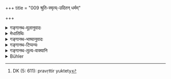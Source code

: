 +++
title = "009 श्रुति-स्मृत्य्-उदितन् धर्मम्"

+++

<details><summary>गङ्गानथ-मूलानुवादः</summary>

For the man performing the duty laid down by the revealed word and the recollections obtains fame here, and after death, unsurpassed happiness.—(9)
</details>

<details><summary>मेधातिथिः</summary>

यो नास्तिकतया वैदिकानि निष्फलानि कर्माणीति व्यामुह्य न तदनुष्ठाने प्रवर्तेत, तस्य प्रवृत्त्यर्थं सुहृद् भूत्वा दृष्टफलप्रदर्शनं करोति । तिष्ठतु तावद् अन्यत् फलम् । श्रुतौ स्मृतिषु च यद् **उदितम्** उक्तं धर्माख्यं कर्म तद् **अनुतिष्ठन्न्** **इह **अश्मिंल् लोके यावज् जीवति तावत् **कीर्तिं** प्रशस्यतां पूज्यतां सौभाग्यं लभते । न्याय्ये पथि स्थितो महापुण्यो ऽयम् इति सर्वेण पूज्यते । प्रियश् च सर्वस्य भवति । **प्रेत्य** देहान्तरे यस्माद् अन्यद् उत्तमं नास्ति तत् सुखं प्राप्नोति । प्रायेण स्वर्गकामस्याधिकारः, निरतिशया च प्रीतिः स्वर्गः, तत उच्यते **अनुत्तमम्** इति । तस्मान् नास्ति कस्यापि दृष्टफलार्थिनो ऽत्रैव प्रवृत्तिः प्रयुक्तेत्य्[^६४] एवंपरम् एतत् ॥ २.९ ॥


[^६४]:
     DK (5: 611): pravṛttir yuktety
</details>

<details><summary>गङ्गानथ-भाष्यानुवादः</summary>

There might be some one who, being an unbeliever, might form the
misconception that the acts laid down in the Veda are fruitless, and
omit to do them; hence with a view to induce such a man to undertake the
performance of those acts, the Author, placing himself in the position
of a friend, proceeds to indicate the. perceptible results that follow
from the acts in question, to say nothing of other kinds of results.

The man who performs the act, known as ‘duty,’ ‘Dharma,’—which is ‘*laid
down by the Revealed Word and the Recollections*—obtains ‘*here*,’ in
this wold, as long as he lives, ‘*fame*,’ praise, honour, regard; that
is, all men respect him and love him as one ‘who is firm in the rightful
path and highly virtuous.’

‘*After death*,’—in another body—he obtains that ‘happiness’ superior to
which there is no other happiness. As a matter of fact, almost all the
acts are prescribed in the Veda as to be done by one who desires Heaven;
and ‘Heaven’ stands for ‘unsurpassed happiness’; hence it is that the
author speaks of ‘unsurpassed happiness.’

For these reasons, it is only right that the unbeliever also, who seeks
for nothing but visible results, should undertake the performance of the
acts in question. This is the purport of the text.—(9)
</details>

<details><summary>गङ्गानथ-टिप्पन्यः</summary>

This verse is quoted in *Hemādri* (Vrata, p. 14);—in the *Vīramitrodaya*
(Paribhāṣā, p. 61), which explains that, ‘*anuttamam sukham*’ stands for
the rewards that are spoken of in connection with each act;—and in the
*Nṛsiṃhaprasāda* (Saṃskāra, p. 16b).
</details>

<details><summary>गङ्गानथ-तुल्य-वाक्यानि</summary>

*Atri-Saṃhitā*, 16.—‘By me has been described that Dharma in which
remaining firm, men of the various castes acquire reputation in the
world and after death attain the highest condition.’

*Āpastamba-Dharmasūtra*, 2.2.5.—‘In course of evolution, the man, by the
residue of the results of his past acts, obtains his caste, his- body,
his complexion, strength, intelligence, knowledge and also other things
and activities; and in its revolution, this process brings him happiness
in both worlds.’ *Āpastamba-Dharmasūtra*, 2.2.7.—‘Through acts conducive
to sin, one becomes born in undesirable families.’

*Gautama-Dharmasūtra*, 11-31.—‘People of various castes and in various
stages of life, remaining firm in their duties, on death, enjoy the
fruits of their acts, and by reason of the residue of those, become born
again in a good family of superior caste, endowed with long life,
learning, wealth, happiness and intelligence.’

*Vaśiṣṭha-Smṛti*, 1.2.—‘The man who performs his duties with due
knowledge becomes highly praiseworthy in the world, and after death
attains Heaven.’

*Dakṣa-Smṛti*, 2.66.—‘The Householder, ever intent on his own duties,
partakes of Heaven.’

*Laghu-Viṣṇu-Smṛti*, 2.17.—‘Whatever has been prescribed in the Śruti
and in the Smṛti,—all this should be done by the Housoholder; otherwise,
he becomes open to censure.’
</details>

<details><summary>Bühler</summary>

009	For that man who obeys the law prescribed in the revealed texts and in the sacred tradition, gains fame in this (world) and after death unsurpassable bliss.
</details>
